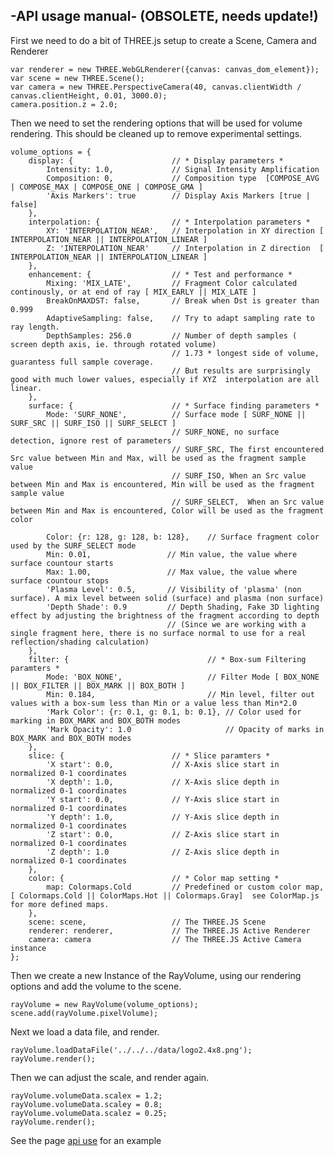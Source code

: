 -API usage manual-   (OBSOLETE, needs update!)
----------------

First we need to do a bit of THREE.js setup to create a Scene, Camera and Renderer

    var renderer = new THREE.WebGLRenderer({canvas: canvas_dom_element});
    var scene = new THREE.Scene();
    var camera = new THREE.PerspectiveCamera(40, canvas.clientWidth / canvas.clientHeight, 0.01, 3000.0); 
    camera.position.z = 2.0;


Then we need to set the rendering options that will be used for volume rendering.
This should be cleaned up to remove experimental settings.

    volume_options = {
        display: {                      // * Display parameters *
            Intensity: 1.0,             // Signal Intensity Amplification
            Composition: 0,             // Composition type  [COMPOSE_AVG | COMPOSE_MAX | COMPOSE_ONE | COMPOSE_GMA ]
            'Axis Markers': true        // Display Axis Markers [true | false]
        },
        interpolation: {                // * Interpolation parameters *
            XY: 'INTERPOLATION_NEAR',   // Interpolation in XY direction [ INTERPOLATION_NEAR || INTERPOLATION_LINEAR ]
            Z: 'INTERPOLATION_NEAR'     // Interpolation in Z direction  [ INTERPOLATION_NEAR || INTERPOLATION_LINEAR ]
        },
        enhancement: {                  // * Test and performance *
            Mixing: 'MIX_LATE',         // Fragment Color calculated continously, or at end of ray [ MIX_EARLY || MIX_LATE ]      
            BreakOnMAXDST: false,       // Break when Dst is greater than 0.999
            AdaptiveSampling: false,    // Try to adapt sampling rate to ray length.
            DepthSamples: 256.0         // Number of depth samples ( screen depth axis, ie. through rotated volume)
                                        // 1.73 * longest side of volume, guarantess full sample coverage. 
                                        // But results are surprisingly good with much lower values, especially if XYZ  interpolation are all linear.
        },
        surface: {                      // * Surface finding parameters *
            Mode: 'SURF_NONE',          // Surface mode [ SURF_NONE || SURF_SRC || SURF_ISO || SURF_SELECT ] 
                                        // SURF_NONE, no surface detection, ignore rest of parameters
                                        // SURF_SRC, The first encountered Src value between Min and Max, will be used as the fragment sample value
                                        // SURF_ISO, When an Src value between Min and Max is encountered, Min will be used as the fragment sample value
                                        // SURF_SELECT,  When an Src value between Min and Max is encountered, Color will be used as the fragment color
                                                
            Color: {r: 128, g: 128, b: 128},    // Surface fragment color used by the SURF_SELECT mode
            Min: 0.01,                 // Min value, the value where surface countour starts
            Max: 1.00,                 // Max value, the value where surface countour stops
            'Plasma Level': 0.5,       // Visibility of 'plasma' (non surface). A mix level between solid (surface) and plasma (non surface) 
            'Depth Shade': 0.9         // Depth Shading, Fake 3D lighting effect by adjusting the brightness of the fragment according to depth 
                                       // (Since we are working with a single fragment here, there is no surface normal to use for a real reflection/shading calculation)
        },
        filter: {                               // * Box-sum Filtering paramters *
            Mode: 'BOX_NONE',                   // Filter Mode [ BOX_NONE || BOX_FILTER || BOX_MARK || BOX_BOTH ] 
            Min: 0.184,                         // Min level, filter out values with a box-sum less than Min or a value less than Min*2.0
            'Mark Color': {r: 0.1, g: 0.1, b: 0.1}, // Color used for marking in BOX_MARK and BOX_BOTH modes
            'Mark Opacity': 1.0                     // Opacity of marks in BOX_MARK and BOX_BOTH modes
        },
        slice: {                        // * Slice paramters *
            'X start': 0.0,             // X-Axis slice start in normalized 0-1 coordinates            
            'X depth': 1.0,             // X-Axis slice depth in normalized 0-1 coordinates 
            'Y start': 0.0,             // Y-Axis slice start in normalized 0-1 coordinates           
            'Y depth': 1.0,             // Y-Axis slice depth in normalized 0-1 coordinates 
            'Z start': 0.0,             // Z-Axis slice start in normalized 0-1 coordinates           
            'Z depth': 1.0              // Z-Axis slice depth in normalized 0-1 coordinates 
        },
        color: {                        // * Color map setting *
            map: Colormaps.Cold         // Predefined or custom color map, [ Colormaps.Cold || ColorMaps.Hot || Colormaps.Gray]  see ColorMap.js for more defined maps.
        },
        scene: scene,                   // The THREE.JS Scene 
        renderer: renderer,             // The THREE.JS Active Renderer
        camera: camera                  // The THREE.JS Active Camera instance
    };

Then we create a new Instance of the RayVolume, using our  rendering options and
add the volume to the scene.

    rayVolume = new RayVolume(volume_options);
    scene.add(rayVolume.pixelVolume);

Next we load a data file, and render.

    rayVolume.loadDataFile('../../../data/logo2.4x8.png');
    rayVolume.render();


Then we can adjust the scale, and render again.

    rayVolume.volumeData.scalex = 1.2;
    rayVolume.volumeData.scaley = 0.8;
    rayVolume.volumeData.scalez = 0.25;
    rayVolume.render();

See the page [api use](../api_use.html) for an example